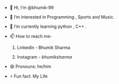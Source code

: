 - 👋 Hi, I’m @bhumik-99
- 👀 I’m interested in Programming , Sports and Music.
- 🌱 I’m currently learning python , C++ .
- 📫 How to reach me-
  1. LinkedIn - Bhumik Sharma
      [](https://www.linkedin.com/in/bhumik-sharma-44635931a/)

  3. Instagram - _bhumiksharma_
  
   [](https://www.instagram.com/_bhumiksharma_/)
  
 - 😄 Pronouns: he/him
- ⚡ Fun fact: My Life 

<!---
bhumik-99/bhumik-99 is a ✨ special ✨ repository because its `README.md` (this file) appears on your GitHub profile.
You can click the Preview link to take a look at your changes.
--->
